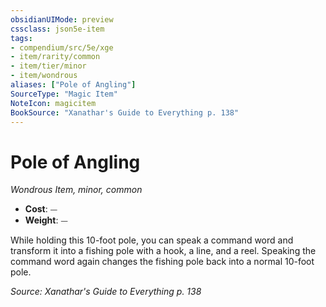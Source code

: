 ```yaml
---
obsidianUIMode: preview
cssclass: json5e-item
tags:
- compendium/src/5e/xge
- item/rarity/common
- item/tier/minor
- item/wondrous
aliases: ["Pole of Angling"]
SourceType: "Magic Item"
NoteIcon: magicitem
BookSource: "Xanathar's Guide to Everything p. 138"
---
```

# Pole of Angling
*Wondrous Item, minor, common*  

- **Cost**: ⏤
- **Weight**: ⏤

While holding this 10-foot pole, you can speak a command word and transform it into a fishing pole with a hook, a line, and a reel. Speaking the command word again changes the fishing pole back into a normal 10-foot pole.

*Source: Xanathar's Guide to Everything p. 138*